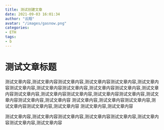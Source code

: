 ```yaml
---
title: 测试创建文章
date: 2021-09-03 16:01:34
author: "云翔"
avatar: "/images/gasnow.png"
categories:
- ETH
tags:
- b
---
```



# 测试文章标题

测试文章内容,测试文章内容测试文章内容,测试文章内容测试文章内容,测试文章内容测试文章内容,测试文章内容测试文章内容,测试文章内容测试文章内容,测试文章内容测试文章内容,测试文章内容测试文章内容,测试文章内容测试文章内容,测试文章内容测试文章内容,测试文章内容
测试文章内容,测试文章内容测试文章内容,测试文章内容测试文章内容,测试文章内容
测试文章内容,测试文章内容



测试文章内容,测试文章内容测试文章内容,测试文章内容测试文章内容,测试文章内容测试文章内容,测试文章内容
